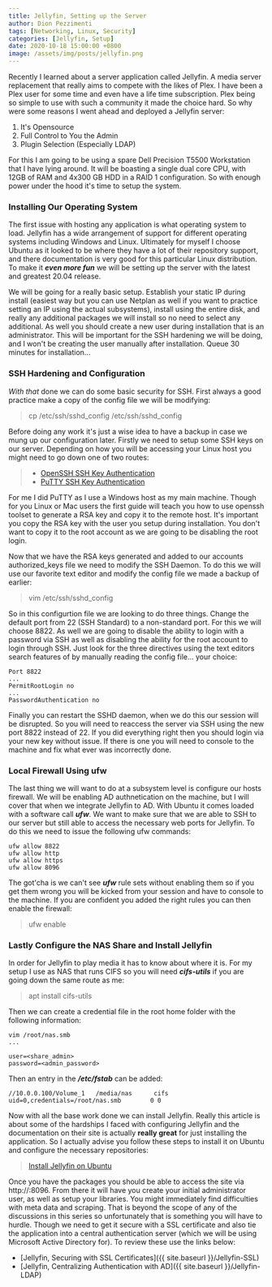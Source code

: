 ```yaml
---
title: Jellyfin, Setting up the Server
author: Dion Pezzimenti
tags: [Networking, Linux, Security]
categories: [Jellyfin, Setup]
date: 2020-10-18 15:00:00 +0800
image: /assets/img/posts/jellyfin.png
---
```


Recently I learned about a server application called Jellyfin. A media server replacement that really aims to compete with the likes of Plex. I have been a Plex user for some time and even have a life time subscription. Plex being so simple to use with such a community it made the choice hard. So why were some reasons I went ahead and deployed a Jellyfin server: 

1. It's Opensource 
2. Full Control to You the Admin 
3. Plugin Selection (Especially LDAP)

For this I am going to be using a spare Dell Precision T5500 Workstation that I have lying around. It will be boasting a single dual core CPU, with 12GB of RAM and 4x300 GB HDD in a RAID 1 configuration. So with enough power under the hood it's time to setup the system. 

### Installing Our Operating System 

The first issue with hosting any application is what operating system to load. Jellyfin has a wide arrangement of support for different operating systems including Windows and Linux. Ultimately for myself I choose Ubuntu as it looked to be where they have a lot of their repository support, and there documentation is very good for this particular Linux distribution. To make it **_even more fun_** we will be setting up the server with the latest and greatest 20.04 release. 

We will be going for a really basic setup. Establish your static IP during install (easiest way but you can use Netplan as well if you want to practice setting an IP using the actual subsystems), install using the entire disk, and really any additional packages we will install so no need to select any additional. As well you should create a new user during installation that is an administrator. This will be important for the SSH hardening we will be doing, and I won't be creating the user manually after installation. Queue 30 minutes for installation... 

### SSH Hardening and Configuration 

*With that* done we can do some basic security for SSH. First always a good practice make a copy of the config file we will be modifying: 

> cp /etc/ssh/sshd_config /etc/ssh/sshd_config 

Before doing any work it's just a wise idea to have a backup in case we mung up our configuration later. Firstly we need to setup some SSH keys on our server. Depending on how you will be accessing your Linux host you might need to go down one of two routes: 

> - [OpenSSH SSH Key Authentication](https://www.digitalocean.com/community/tutorials/how-to-configure-ssh-key-based-authentication-on-a-linux-server)
> - [PuTTY SSH Key Authentication](https://devops.ionos.com/tutorials/use-ssh-keys-with-putty-on-windows/)

For me I did PuTTY as I use a Windows host as my main machine. Though for you Linux or Mac users the first guide will teach you how to use openssh toolset to generate a RSA key and copy it to the remote host. It's important you copy the RSA key with the user you setup during installation. You don't want to copy it to the root account as we are going to be disabling the root login. 

Now that we have the RSA keys generated and added to our accounts authorized_keys file we need to modify the SSH Daemon. To do this we will use our favorite text editor and modify the config file we made a backup of earlier: 

> vim /etc/ssh/sshd_config 

So in this configurtion file we are looking to do three things. Change the default port from 22 (SSH Standard) to a non-standard port. For this we will choose 8822. As well we are going to disable the ability to login with a password via SSH as well as disabling the ability for the root account to login through SSH. Just look for the three directives using the text editors search features of by manually reading the config file... your choice: 

```
Port 8822
...
PermitRootLogin no 
...
PasswordAuthentication no
```

Finally you can restart the SSHD daemon, when we do this our session will be disrupted. So you will need to reaccess the server via SSH using the new port 8822 instead of 22. If you did everything right then you should login via your new key without issue. If there is one you will need to console to the machine and fix what ever was incorrectly done. 

### Local Firewall Using ufw

The last thing we will want to do at a subsystem level is configure our hosts firewall. We will be enabling AD authnetication on the machine, but I will cover that when we integrate Jellyfin to AD. With Ubuntu it comes loaded with a software call **_ufw_**. We want to make sure that we are able to SSH to our server but still able to access the necessary web ports for Jellyfin. To do this we need to issue the following ufw commands: 

```
ufw allow 8822
ufw allow http
ufw allow https
ufw allow 8096
```

The got'cha is we can't see **_ufw_** rule sets without enabling them so if you get them wrong you will be kicked from your session and have to console to the machine. If you are confident you added the right rules you can then enable the firewall: 

> ufw enable

### Lastly Configure the NAS Share and Install Jellyfin 

In order for Jellyfin to play media it has to know about where it is. For my setup I use as NAS that runs CIFS so you will need **_cifs-utils_** if you are going down the same route as me: 

> apt install cifs-utils 

Then we can create a credential file in the root home folder with the following information: 

```
vim /root/nas.smb 
...

user=<share_admin>
password=<admin_password>
```

Then an entry in the **_/etc/fstab_** can be added:

```
//10.0.0.100/Volume_1   /media/nas      cifs    uid=0,credentials=/root/nas.smb        0 0
```

Now with all the base work done we can install Jellyfin. Really this article is about some of the hardships I faced with configuring Jellyfin and the documentation on their site is actually **really great** for just installing the application. So I actually advise you follow these steps to install it on Ubuntu and configure the necessary repositories: 

> [Install Jellyfin on Ubuntu](https://jellyfin.org/docs/general/administration/installing.html#ubuntu)

Once you have the packages you should be able to access the site via http://<host>:8096. From there it will have you create your initial administrator user, as well as setup your libraries. You might immediately find difficulties with meta data and scraping. That is beyond the scope of any of the discussions in this series so unfortunately that is something you will have to hurdle. Though we need to get it secure with a SSL certificate and also tie the application into a central authentication server (which we will be using Microsoft Active Directory for). To review these use the links below: 



- [Jellyfin, Securing with SSL Certificates]({{ site.baseurl }}/Jellyfin-SSL)
- [Jellyfin, Centralizing Authentication with AD]({{ site.baseurl }}/Jellyfin-LDAP)
